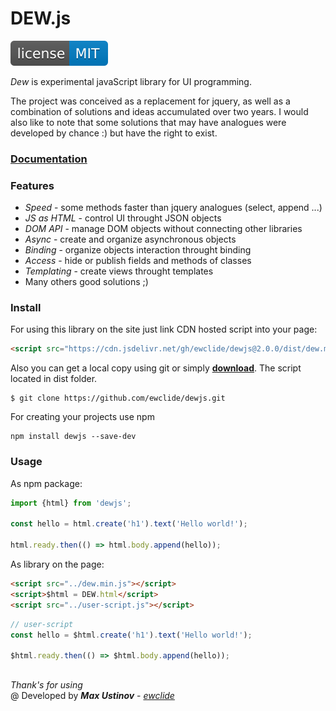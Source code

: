 # DEW.js

![license](img/license.svg)

*Dew* is experimental javaScript library for UI programming.

The project was conceived as a replacement for jquery, as well as a combination of solutions and ideas accumulated over two years.
I would also like to note that some solutions that may have analogues were developed by chance :) but have the right to exist.

### **[Documentation][3]**

### Features

- *Speed* - some methods faster than jquery analogues (select, append ...)
- *JS as HTML* - control UI throught JSON objects
- *DOM API* - manage DOM objects without connecting other libraries
- *Async* - create and organize asynchronous objects
- *Binding* - organize objects interaction throught binding
- *Access* - hide or publish fields and methods of classes
- *Templating* - create views throught templates
- Many others good solutions ;)

### Install

For using this library on the site just link CDN hosted script into your page:

```html
<script src="https://cdn.jsdelivr.net/gh/ewclide/dewjs@2.0.0/dist/dew.min.js"></script>
```
Also you can get a local copy using git or simply **[download][1]**.
The script located in dist folder.

	$ git clone https://github.com/ewclide/dewjs.git

For creating your projects use npm

	npm install dewjs --save-dev

### Usage

As npm package:

```js
import {html} from 'dewjs';

const hello = html.create('h1').text('Hello world!');

html.ready.then(() => html.body.append(hello));
```

As library on the page:
```html
<script src="../dew.min.js"></script>
<script>$html = DEW.html</script>
<script src="../user-script.js"></script>
```
```js
// user-script
const hello = $html.create('h1').text('Hello world!');

$html.ready.then(() => $html.body.append(hello));
```

##
*Thank's for using*  
@ Developed by ***Max Ustinov*** - *[ewclide][4]*

[1]: https://github.com/ewclide/dewjs/archive/master.zip  "download"
[2]: https://dew.ewclide.com/support  "support"
[3]: https://github.com/ewclide/dewjs/tree/master/docs  "documentation"
[4]: https://github.com/ewclide  "ewclide"